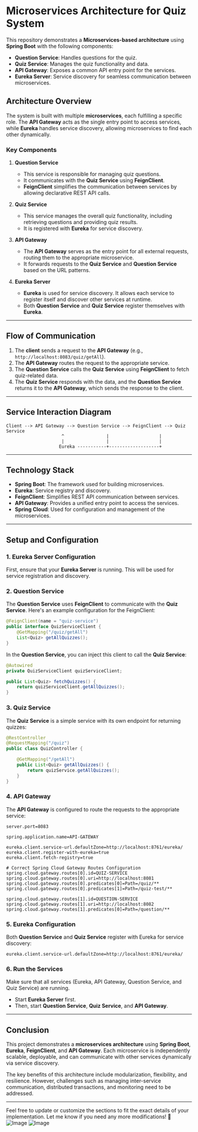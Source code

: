 # Microservices Architecture for Quiz System

This repository demonstrates a **Microservices-based architecture** using **Spring Boot** with the following components:

- **Question Service**: Handles questions for the quiz.
- **Quiz Service**: Manages the quiz functionality and data.
- **API Gateway**: Exposes a common API entry point for the services.
- **Eureka Server**: Service discovery for seamless communication between microservices.

## Architecture Overview

The system is built with multiple **microservices**, each fulfilling a specific role. The **API Gateway** acts as the single entry point to access services, while **Eureka** handles service discovery, allowing microservices to find each other dynamically.

### Key Components

1. **Question Service**
   - This service is responsible for managing quiz questions.
   - It communicates with the **Quiz Service** using **FeignClient**.
   - **FeignClient** simplifies the communication between services by allowing declarative REST API calls.

2. **Quiz Service**
   - This service manages the overall quiz functionality, including retrieving questions and providing quiz results.
   - It is registered with **Eureka** for service discovery.

3. **API Gateway**
   - The **API Gateway** serves as the entry point for all external requests, routing them to the appropriate microservice.
   - It forwards requests to the **Quiz Service** and **Question Service** based on the URL patterns.

4. **Eureka Server**
   - **Eureka** is used for service discovery. It allows each service to register itself and discover other services at runtime.
   - Both **Question Service** and **Quiz Service** register themselves with **Eureka**.

---

## Flow of Communication

1. The **client** sends a request to the **API Gateway** (e.g., `http://localhost:8083/quiz/getAll`).
2. The **API Gateway** routes the request to the appropriate service.
3. The **Question Service** calls the **Quiz Service** using **FeignClient** to fetch quiz-related data.
4. The **Quiz Service** responds with the data, and the **Question Service** returns it to the **API Gateway**, which sends the response to the client.

---

## Service Interaction Diagram

```
Client --> API Gateway --> Question Service --> FeignClient --> Quiz Service
                     ^                |                   |
                     |                |                   |
                    Eureka -----------+-------------------+
```

---

## Technology Stack

- **Spring Boot**: The framework used for building microservices.
- **Eureka**: Service registry and discovery.
- **FeignClient**: Simplifies REST API communication between services.
- **API Gateway**: Provides a unified entry point to access the services.
- **Spring Cloud**: Used for configuration and management of the microservices.

---

## Setup and Configuration

### 1. Eureka Server Configuration
First, ensure that your **Eureka Server** is running. This will be used for service registration and discovery.

### 2. Question Service
The **Question Service** uses **FeignClient** to communicate with the **Quiz Service**. Here's an example configuration for the FeignClient:

```java
@FeignClient(name = "quiz-service")
public interface QuizServiceClient {
    @GetMapping("/quiz/getAll")
    List<Quiz> getAllQuizzes();
}
```

In the **Question Service**, you can inject this client to call the **Quiz Service**:

```java
@Autowired
private QuizServiceClient quizServiceClient;

public List<Quiz> fetchQuizzes() {
    return quizServiceClient.getAllQuizzes();
}
```

### 3. Quiz Service
The **Quiz Service** is a simple service with its own endpoint for returning quizzes:

```java
@RestController
@RequestMapping("/quiz")
public class QuizController {

    @GetMapping("/getAll")
    public List<Quiz> getAllQuizzes() {
        return quizService.getAllQuizzes();
    }
}
```

### 4. API Gateway
The **API Gateway** is configured to route the requests to the appropriate service:

```properties
server.port=8083

spring.application.name=API-GATEWAY

eureka.client.service-url.defaultZone=http://localhost:8761/eureka/
eureka.client.register-with-eureka=true
eureka.client.fetch-registry=true

# Correct Spring Cloud Gateway Routes Configuration
spring.cloud.gateway.routes[0].id=QUIZ-SERVICE
spring.cloud.gateway.routes[0].uri=http://localhost:8081
spring.cloud.gateway.routes[0].predicates[0]=Path=/quiz/**
spring.cloud.gateway.routes[0].predicates[1]=Path=/quiz-test/**

spring.cloud.gateway.routes[1].id=QUESTION-SERVICE
spring.cloud.gateway.routes[1].uri=http://localhost:8082
spring.cloud.gateway.routes[1].predicates[0]=Path=/question/**
```

### 5. Eureka Configuration
Both **Question Service** and **Quiz Service** register with Eureka for service discovery:

```properties
eureka.client.service-url.defaultZone=http://localhost:8761/eureka/
```

### 6. Run the Services
Make sure that all services (Eureka, API Gateway, Question Service, and Quiz Service) are running.

- Start **Eureka Server** first.
- Then, start **Question Service**, **Quiz Service**, and **API Gateway**.

---

## Conclusion

This project demonstrates a **microservices architecture** using **Spring Boot**, **Eureka**, **FeignClient**, and **API Gateway**. Each microservice is independently scalable, deployable, and can communicate with other services dynamically via service discovery.

The key benefits of this architecture include modularization, flexibility, and resilience. However, challenges such as managing inter-service communication, distributed transactions, and monitoring need to be addressed.

---

Feel free to update or customize the sections to fit the exact details of your implementation. Let me know if you need any more modifications! 🚀
![Image](https://github.com/user-attachments/assets/61388379-98ad-4714-ab6f-2184b9692fff)
![Image](https://github.com/user-attachments/assets/b000a6c6-542d-4c04-bfd4-bfc0e9cf6728)
